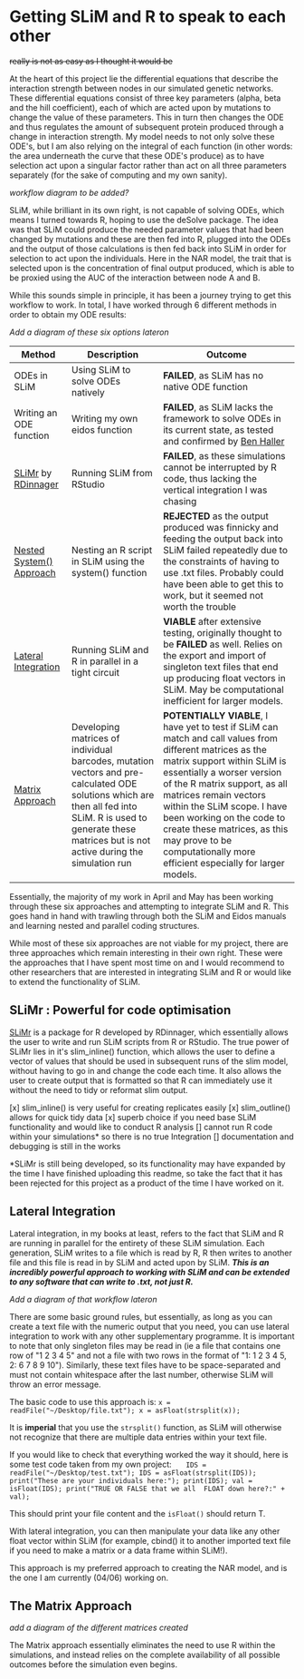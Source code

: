 # Getting SLiM and R to speak to each other #
~~really is not as easy as I thought it would be~~

At the heart of this project lie the differential equations that describe the interaction strength between nodes in our simulated genetic networks. These differential equations consist of three key parameters (alpha, beta and the hill coefficient), each of which are acted upon by mutations to change the value of these parameters. This in turn then changes the ODE and thus regulates the amount of subsequent protein produced through a change in interaction strength. My model needs to not only solve these ODE's, but I am also relying on the integral of each function (in other words: the area underneath the curve that these ODE's produce) as to have selection act upon a singular factor rather than act on all three parameters separately (for the sake of computing and my own sanity).

*workflow diagram to be added?*

SLiM, while brilliant in its own right, is not capable of solving ODEs, which means I turned towards R, hoping to use the deSolve package. The idea was that SLiM could produce the needed parameter values that had been changed by mutations and these are then fed into R, plugged into the ODEs and the output of those calculations is then fed back into SLiM in order for selection to act upon the individuals. Here in the NAR model, the trait that is selected upon is the concentration of final output produced, which is able to be proxied using the AUC of the interaction between node A and B.

While this sounds simple in principle, it has been a journey trying to get this workflow to work. In total, I have worked through 6 different methods in order to obtain my ODE results:

*Add a diagram of these six options lateron*

Method | Description | Outcome
------------- | ------------- | -------------
ODEs in SLiM | Using SLiM to solve ODEs natively | **FAILED**, as SLiM has no native ODE function
Writing an ODE function | Writing my own eidos function | **FAILED**, as SLiM lacks the framework to solve ODEs in its current state, as tested and confirmed by [Ben Haller](https://messerlab.org/slim/)
[SLiMr](https://github.com/sknief/honours/tree/master/SLiM_R_Intergration/SLiMr(dinnager)) by [RDinnager](https://github.com/rdinnager/slimr) | Running SLiM from RStudio | **FAILED**, as these simulations cannot be interrupted by R code, thus lacking the vertical integration I was chasing
[Nested System() Approach](https://github.com/sknief/honours/tree/master/SLiM_R_Intergration/system()/nested) | Nesting an R script in SLiM using the system() function | **REJECTED** as the output produced was finnicky and feeding the output back into SLiM failed repeatedly due to the constraints of having to use .txt files. Probably could have been able to get this to work, but it seemed not worth the trouble
[Lateral Integration](https://github.com/sknief/honours/tree/master/SLiM_R_Intergration/system()/parallel) | Running SLiM and R in parallel in a tight circuit | **VIABLE** after extensive testing, originally thought to be **FAILED** as well. Relies on the export and import of singleton text files that end up producing float vectors in SLiM. May be computational inefficient for larger models.  
[Matrix Approach](https://github.com/sknief/honours/tree/master/SLiM_R_Intergration/matrix) | Developing matrices of individual barcodes, mutation vectors and pre-calculated ODE solutions which are then all fed into SLiM. R is used to generate these matrices but is not active during the simulation run | **POTENTIALLY VIABLE**, I have yet to test if SLiM can match and call values from different matrices as the matrix support within SLiM is essentially a worser version of the R matrix support, as all matrices remain vectors within the SLiM scope. I have been working on the code to create these matrices, as this may prove to be computationally more efficient especially for larger models.

Essentially, the majority of my work in April and May has been working through these six approaches and attempting to integrate SLiM and R. This goes hand in hand with trawling through both the SLiM and Eidos manuals and learning nested and parallel coding structures.

While most of these six approaches are not viable for my project, there are three approaches which remain interesting in their own right. These were the approaches that I have spent most time on and I would recommend to other researchers that are interested in integrating SLiM and R or would like to extend the functionality of SLiM.

## SLiMr : Powerful for code optimisation ##

[SLiMr](https://github.com/rdinnager/slimr) is a package for R developed by RDinnager, which essentially allows the user to write and run SLiM scripts from R or RStudio. The true power of SLiMr lies in it's slim_inline() function, which allows the user to define a vector of values that should be used in subsequent runs of the slim model, without having to go in and change the code each time. It also allows the user to create output that is formatted so that R can immediately use it without the need to tidy or reformat slim output.

[x] slim_inline() is very useful for creating replicates easily
[x] slim_outline() allows for quick tidy data
[x] superb choice if you need base SLiM functionality and would like to conduct R analysis
[] cannot run R code within your simulations* so there is no true Integration
[] documentation and debugging is still in the works

*SLiMr is still being developed, so its functionality may have expanded by the time I have finished uploading this readme, so take the fact that it has been rejected for this project as a product of the time I have worked on it.

## Lateral Integration ##

Lateral integration, in my books at least, refers to the fact that SLiM and R are running in parallel for the entirety of these SLiM simulation. Each generation, SLiM writes to a file which is read by R, R then writes to another file and this file is read in by SLiM and acted upon by SLiM. ***This is an incredibly powerful approach to working with SLiM and can be extended to any software that can write to .txt, not just R.***

*Add a diagram of that workflow lateron*

There are some basic ground rules, but essentially, as long as you can create a text file with the numeric output that you need, you can use lateral integration to work with any other supplementary programme. It is important to note that only singleton files may be read in (ie a file that contains one row of "1 2 3 4 5" and not a file with two rows in the format of
"1: 1 2 3 4 5, 2: 6 7 8 9 10"). Similarly, these text files have to be space-separated and must not contain whitespace after the last number, otherwise SLiM will throw an error message.

The basic code to use this approach is:
`x = readFile("~/Desktop/file.txt");
x = asFloat(strsplit(x));`

It is **imperial** that you use the `strsplit()` function, as SLiM will otherwise not recognize that there are multiple data entries within your text file.

If you would like to check that everything worked the way it should, here is some test code taken from my own project:
`	IDS = readFile("~/Desktop/test.txt");
	IDS = asFloat(strsplit(IDS));
	print("These are your individuals here:");
	print(IDS);
	val = isFloat(IDS);
	print("TRUE OR FALSE that we all  FLOAT down here?:" + val);`

This should print your file content and the `isFloat()` should return T.

With lateral integration, you can then manipulate your data like any other float vector within SLiM (for example, cbind() it to another imported text file if you need to make a matrix or a data frame within SLiM!).

This approach is my preferred approach to creating the NAR model, and is the one I am currently (04/06) working on.

## The Matrix Approach ##

*add a diagram of the different matrices created*

The Matrix approach essentially eliminates the need to use R within the simulations, and instead relies on the complete availability of all possible outcomes before the simulation even begins.
